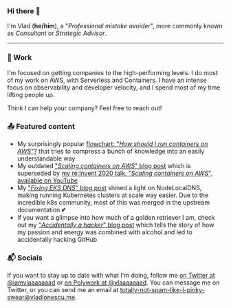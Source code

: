 ### Hi there 👋

I'm Vlad (**he/him**), a "_Professional mistake avoider_", more commonly known as _Consultant_ or _Strategic Advisor_.

---

### 💼 Work

I'm focused on getting companies to the high-performing levels. I do most of my work on AWS, with Serverless and Containers. I have an intense focus on observability and developer velocity, and I spend most of my time lifting people up.

Think I can help your company? Feel free to reach out!

### 📤 Featured content

- My surprisingly popular [flowchart: "_How should I run containers on AWS_"?](https://www.vladionescu.me/posts/flowchart-how-should-i-run-containers-on-aws-2021/) that tries to compress a bunch of knowledge into an easily understandable way
- My outdated ["_Scaling containers on AWS_" blog post](https://www.vladionescu.me/posts/scaling-containers-in-aws/) which is superseded by [my re:Invent 2020 talk, "_Scaling containers on AWS_", available on YouTube](https://www.youtube.com/watch?v=UhRiLCxYNbo)
- My ["_Fixing EKS DNS_" blog post](https://www.vladionescu.me/posts/eks-dns/) shined a light on NodeLocalDNS, making running Kubernetes clusters at scale way easier. Due to the incredible k8s community, most of this was merged in the upstream documentation 💕
- If you want a glimpse into how much of a golden retriever I am, check out my ["_Accidentally a hacker_" blog post](https://www.vladionescu.me/posts/how-i-became-a-hacker/) which tells the story of how my passion and energy was combined with alcohol and led to accidentally hacking GitHub

### 📬 Socials

If you want to stay up to date with what I'm doing, follow me [on Twitter at @iamvlaaaaaaad](https://twitter.com/iamvlaaaaaaad/) or [on Polywork at @vlaaaaaaad](https://www.polywork.com/vlaaaaaaad). You can message me on Twitter, or you can send me an email at [totally-not-spam-like-I-pinky-swear@vladionescu.me](mailto:totally-not-spam-I-pinky-swear@vladionescu.me?subject=Hey).

